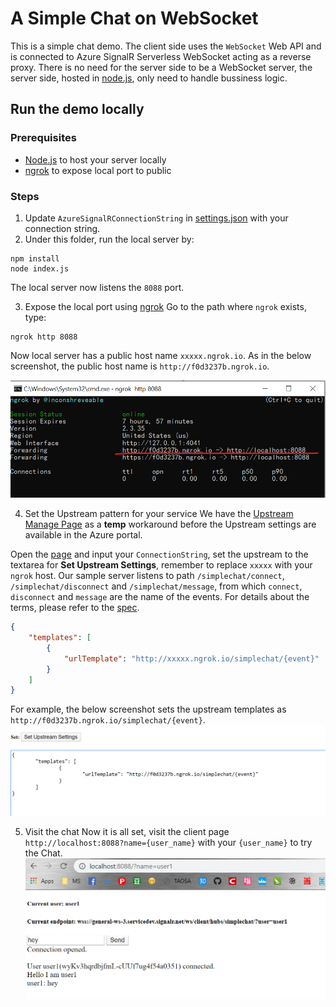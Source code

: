 # A Simple Chat on WebSocket
This is a simple chat demo. The client side uses the `WebSocket` Web API and is connected to Azure SignalR Serverless WebSocket acting as a reverse proxy. There is no need for the server side to be a WebSocket server, the server side, hosted in [node.js](), only need to handle bussiness logic.

## Run the demo locally
### Prerequisites
* [Node.js]() to host your server locally
* [ngrok](https://ngrok.com/) to expose local port to public

### Steps
1. Update `AzureSignalRConnectionString` in [settings.json](./settings.json) with your connection string.
2. Under this folder, run the local server by:
```
npm install
node index.js
```
The local server now listens the `8088` port.

3. Expose the local port using [ngrok](https://ngrok.com/)
Go to the path where `ngrok` exists, type:
```
ngrok http 8088
```
Now local server has a public host name `xxxxx.ngrok.io`. As in the below screenshot, the public host name is `http://f0d3237b.ngrok.io`.

![ngrok](./images/sample_ngrok.png)

4. Set the Upstream pattern for your service
We have the [Upstream Manage Page](https://ws-manage.azurewebsites.net/api/manage) as a **temp** workaround before the Upstream settings are available in the Azure portal.

Open the [page](https://ws-manage.azurewebsites.net/api/manage) and input your `ConnectionString`, set the upstream to the textarea for **Set Upstream Settings**, remember to replace `xxxxx` with your `ngrok` host. Our sample server listens to path `/simplechat/connect`, `/simplechat/disconnect` and `/simplechat/message`, from which `connect`, `disconnect` and `message` are the name of the events. For details about the terms, please refer to the [spec](../../specs/runtime-websocket-serverless.md).

```json
{
	"templates": [
		{
			"urlTemplate": "http://xxxxx.ngrok.io/simplechat/{event}"
		}
	]
}
```

For example, the below screenshot sets the upstream templates as `http://f0d3237b.ngrok.io/simplechat/{event}`.
![ngrok](./images/sample_set_upstream.png)

5. Visit the chat
Now it is all set, visit the client page `http://localhost:8088?name={user_name}` with your `{user_name}` to try the Chat.
![chat](./images/sample_run.png)
